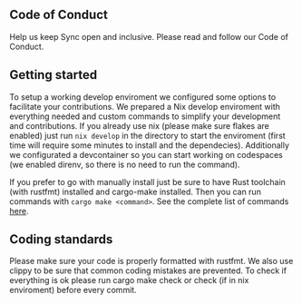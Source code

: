 ## Code of Conduct

Help us keep Sync open and inclusive. Please read and follow our Code of Conduct.

## Getting started

To setup a working develop enviroment we configured some options to facilitate your contributions. We prepared a Nix develop enviroment with everything needed and custom commands to simplify your development and contributions. If you already use
nix (please make sure flakes are enabled) just run `nix develop` in the directory to start the enviroment (first time will require some minutes to install and the dependecies). Additionally we configurated a devcontainer so you can start working on codespaces (we enabled direnv, so there is no need to run the command).

If you prefer to go with manually install just be sure to have Rust toolchain (with rustfmt) installed and cargo-make installed. Then you can run commands with `cargo make <command>`. See the complete list of commands [here](https://github.com/mossida/sync/blob/main/Makefile.local.toml).

## Coding standards

Please make sure your code is properly formatted with rustfmt. We also use clippy to be sure that common coding mistakes are prevented. To check if everything is ok please run cargo make check or check (if in nix enviroment) before every commit.